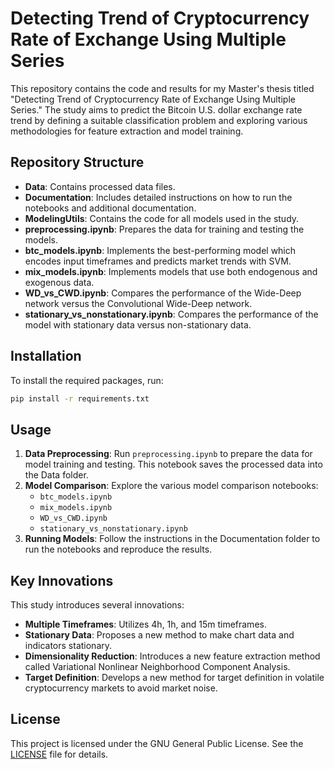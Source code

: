 # Detecting Trend of Cryptocurrency Rate of Exchange Using Multiple Series

This repository contains the code and results for my Master's thesis titled "Detecting Trend of Cryptocurrency Rate of Exchange Using Multiple Series." The study aims to predict the Bitcoin U.S. dollar exchange rate trend by defining a suitable classification problem and exploring various methodologies for feature extraction and model training.

## Repository Structure

- **Data**: Contains processed data files.
- **Documentation**: Includes detailed instructions on how to run the notebooks and additional documentation.
- **ModelingUtils**: Contains the code for all models used in the study.
- **preprocessing.ipynb**: Prepares the data for training and testing the models.
- **btc_models.ipynb**: Implements the best-performing model which encodes input timeframes and predicts market trends with SVM.
- **mix_models.ipynb**: Implements models that use both endogenous and exogenous data.
- **WD_vs_CWD.ipynb**: Compares the performance of the Wide-Deep network versus the Convolutional Wide-Deep network.
- **stationary_vs_nonstationary.ipynb**: Compares the performance of the model with stationary data versus non-stationary data.

## Installation

To install the required packages, run:

```bash
pip install -r requirements.txt
```

## Usage

1. **Data Preprocessing**: Run `preprocessing.ipynb` to prepare the data for model training and testing. This notebook saves the processed data into the Data folder.
2. **Model Comparison**: Explore the various model comparison notebooks:
    - `btc_models.ipynb`
    - `mix_models.ipynb`
    - `WD_vs_CWD.ipynb`
    - `stationary_vs_nonstationary.ipynb`
3. **Running Models**: Follow the instructions in the Documentation folder to run the notebooks and reproduce the results.


## Key Innovations

This study introduces several innovations:
- **Multiple Timeframes**: Utilizes 4h, 1h, and 15m timeframes.
- **Stationary Data**: Proposes a new method to make chart data and indicators stationary.
- **Dimensionality Reduction**: Introduces a new feature extraction method called Variational Nonlinear Neighborhood Component Analysis.
- **Target Definition**: Develops a new method for target definition in volatile cryptocurrency markets to avoid market noise.

## License

This project is licensed under the GNU General Public License. See the [LICENSE](LICENSE) file for details.


